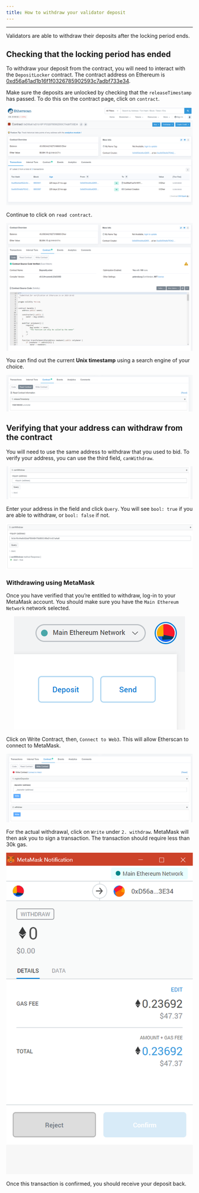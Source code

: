 ```yaml
---
title: How to withdraw your validator deposit
---
```

___
Validators are able to withdraw their deposits after the locking period ends.

## Checking that the locking period has ended
To withdraw your deposit from the contract, you will need to interact with the `DepositLocker` contract. The contract address on Ethereum is [0xd56a61ad1b16f1f0326785902593c7adbf733e34](https://etherscan.io/address/0xd56a61ad1b16f1f0326785902593c7adbf733e34).

Make sure the deposits are unlocked by checking that the `releaseTimestamp` has passed. To do this on the contract page, click on `contract`.

<center><a class="vdw_a" href=" ../../assets/images/validator_deposit_withdraw/validator_deposit01.png"><img class="vdw_img" src=" ../../assets/images/validator_deposit_withdraw/validator_deposit01.png"></a></center>

Continue to click on `read contract`.

<center><a class="vdw_a" href=" ../../assets/images/validator_deposit_withdraw/validator_deposit02.png"><img class="vdw_img" src=" ../../assets/images/validator_deposit_withdraw/validator_deposit02.png"></a></center>

You can find out the current **Unix timestamp** using a search engine of your choice.

<center><a class="vdw_a" href=" ../../assets/images/validator_deposit_withdraw/validator_deposit03.png"><img class="vdw_img" src=" ../../assets/images/validator_deposit_withdraw/validator_deposit03.png"></a></center>

## Verifying that your address can withdraw from the contract
You will need to use the same address to withdraw that you used to bid.
To verify your address, you can use the third field, `canWithdraw`.

<center><a class="vdw_a" href=" ../../assets/images/validator_deposit_withdraw/validator_deposit04.png"><img class="vdw_img" src=" ../../assets/images/validator_deposit_withdraw/validator_deposit04.png"></a></center>

Enter your address in the field and click `Query`. You will see `bool: true` if you are able to withdraw, or `bool: false` if not.

<center><a class="vdw_a" href=" ../../assets/images/validator_deposit_withdraw/validator_deposit05.png"><img class="vdw_img" src=" ../../assets/images/validator_deposit_withdraw/validator_deposit05.png"></a></center>

### Withdrawing using MetaMask
Once you have verified that you’re entitled to withdraw, log-in to your MetaMask account. You should make sure you have the `Main Ethereum Network` network selected.

<center><a class="vdw_a" href=" ../../assets/images/validator_deposit_withdraw/validator_deposit06.png"><img class="vdw_img" src=" ../../assets/images/validator_deposit_withdraw/validator_deposit06.png"></a></center>

Click on Write Contract, then, `Connect to Web3`. This will allow Etherscan to connect to MetaMask.

<center><a class="vdw_a" href=" ../../assets/images/validator_deposit_withdraw/validator_deposit07.png"><img class="vdw_img" src=" ../../assets/images/validator_deposit_withdraw/validator_deposit07.png"></a></center>

For the actual withdrawal, click on `Write` under `2. withdraw`. MetaMask will then ask you to sign a transaction. The transaction should require less than 30k gas.

<center><a class="vdw_a" href=" ../../assets/images/validator_deposit_withdraw/validator_deposit08.png"><img class="vdw_img" src=" ../../assets/images/validator_deposit_withdraw/validator_deposit08.png"></a></center>

Once this transaction is confirmed, you should receive your deposit back.
